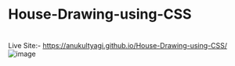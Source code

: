 # House-Drawing-using-CSS
#
Live Site:- https://anukultyagi.github.io/House-Drawing-using-CSS/
![image](https://user-images.githubusercontent.com/74818876/209446830-5dbab1f9-1054-46a0-acc1-ef10e19419c6.png)
